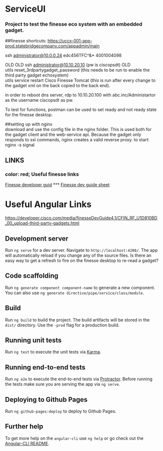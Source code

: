 <script src="https://gist.github.com/andyferra/2554919.js"></script>

# ServiceUI

### Project to test the finesse eco system with an embedded gadget.



##finesse shortcuts:
https://uccx-001-app-prod.statebridgecompany.com/appadmin/main



ssh administrator@10.0.0.24  edc456TFC^&*
4001004098

OLD  OLD  ssh administrator@10.10.20.10 (pw is ciscopsdt) OLD  
utils reset_3rdpartygadget_password   (this needs to be run to enable the third party gadget echosystem)  
utils service restart Cisco Finesse Tomcat   (this is run after every change to the gadget xml on the back copied to the back end).    

in order to reboot dns server, rdp to 10.10.20.100 with abc.inc/Administartor as the username ciscopsdt as pw.


To test for functions, postman can be used to set ready and not ready state for the finesse desktop.  


##setting up with nginx  
    download and use the config file in the nginx folder. This is used both for the gadget client and 
    the web-service api.  Because the gadget only responds to ssl commands, nginx creates a valid reverse proxy.
    to start: nginx -s signal


## LINKS   
### <styl> color: red; </style> Useful finesse links
   <a href="https://developer.cisco.com/media/finesseDevGuide4.1/">Finesse developer guid</a> ***
   <a href="https://developer.cisco.com/media/finesseDevGuide4.1/CFIN_RF_D91DEB3D_00_dialog-update-call-variable-data.html">Finesse dev guide sheet</a>
  
# Useful Angular Links

https://developer.cisco.com/media/finesseDevGuide4.1/CFIN_RF_U1D810BD_00_upload-third-party-gadgets.html


## Development server
Run `ng serve` for a dev server. Navigate to `http://localhost:4200/`. The app will automatically reload if you change any of the source files.
Is there an easy way to get a refresh to fire on the finesse desktop to re-read a gadget?


## Code scaffolding

Run `ng generate component component-name` to generate a new component. You can also use `ng generate directive/pipe/service/class/module`.

## Build

Run `ng build` to build the project. The build artifacts will be stored in the `dist/` directory. Use the `-prod` flag for a production build.

## Running unit tests

Run `ng test` to execute the unit tests via [Karma](https://karma-runner.github.io).

## Running end-to-end tests

Run `ng e2e` to execute the end-to-end tests via [Protractor](http://www.protractortest.org/).
Before running the tests make sure you are serving the app via `ng serve`.

## Deploying to Github Pages

Run `ng github-pages:deploy` to deploy to Github Pages.

## Further help

To get more help on the `angular-cli` use `ng help` or go check out the [Angular-CLI README](https://github.com/angular/angular-cli/blob/master/README.md).
